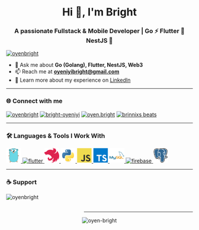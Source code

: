 <h1 align="center">Hi 👋, I'm Bright</h1>
<h3 align="center">A passionate Fullstack & Mobile Developer | Go ⚡ Flutter 💙 NestJS 🚀</h3>

<p align="left"> 
  <a href="https://twitter.com/oyenbright" target="blank">
    <img src="https://img.shields.io/twitter/follow/oyenbright?logo=twitter&style=for-the-badge" alt="oyenbright" />
  </a> 
</p>

- 💬 Ask me about **Go (Golang), Flutter, NestJS, Web3**  
- 📫 Reach me at **oyeniyibright@gmail.com**  
- 📄 Learn more about my experience on [LinkedIn](https://www.linkedin.com/in/bright-oyeniyi/)  

---

<h3 align="left">🌐 Connect with me</h3>
<p align="left">
<a href="https://twitter.com/oyenbright" target="blank"><img align="center" src="https://raw.githubusercontent.com/rahuldkjain/github-profile-readme-generator/master/src/images/icons/Social/twitter.svg" alt="oyenbright" height="30" width="40" /></a>
<a href="https://linkedin.com/in/bright-oyeniyi" target="blank"><img align="center" src="https://raw.githubusercontent.com/rahuldkjain/github-profile-readme-generator/master/src/images/icons/Social/linked-in-alt.svg" alt="bright-oyeniyi" height="30" width="40" /></a>
<a href="https://instagram.com/oyen.bright" target="blank"><img align="center" src="https://raw.githubusercontent.com/rahuldkjain/github-profile-readme-generator/master/src/images/icons/Social/instagram.svg" alt="oyen.bright" height="30" width="40" /></a>
<a href="https://www.youtube.com/c/brinnixs beats" target="blank"><img align="center" src="https://raw.githubusercontent.com/rahuldkjain/github-profile-readme-generator/master/src/images/icons/Social/youtube.svg" alt="brinnixs beats" height="30" width="40" /></a>
</p>

---

<h3 align="left">🛠 Languages & Tools I Work With</h3>
<p align="left"> 
  <!-- Core stack -->
  <a href="https://go.dev" target="_blank" rel="noreferrer"> 
    <img src="https://raw.githubusercontent.com/devicons/devicon/master/icons/go/go-original.svg" alt="go" width="40" height="40"/> 
  </a> 
  <a href="https://flutter.dev" target="_blank" rel="noreferrer"> 
    <img src="https://www.vectorlogo.zone/logos/flutterio/flutterio-icon.svg" alt="flutter" width="40" height="40"/> 
  </a> 
  <a href="https://nestjs.com" target="_blank" rel="noreferrer"> 
    <img src="https://raw.githubusercontent.com/devicons/devicon/master/icons/nestjs/nestjs-plain.svg" alt="nestjs" width="40" height="40"/> 
  </a> 

  <!-- Others -->
  <a href="https://www.python.org" target="_blank" rel="noreferrer"> 
    <img src="https://raw.githubusercontent.com/devicons/devicon/master/icons/python/python-original.svg" alt="python" width="40" height="40"/> 
  </a> 
  <a href="https://developer.mozilla.org/en-US/docs/Web/JavaScript" target="_blank" rel="noreferrer"> 
    <img src="https://raw.githubusercontent.com/devicons/devicon/master/icons/javascript/javascript-original.svg" alt="javascript" width="40" height="40"/> 
  </a> 
  <a href="https://www.typescriptlang.org/" target="_blank" rel="noreferrer"> 
    <img src="https://raw.githubusercontent.com/devicons/devicon/master/icons/typescript/typescript-original.svg" alt="typescript" width="40" height="40"/> 
  </a> 
  <a href="https://www.mysql.com/" target="_blank" rel="noreferrer"> 
    <img src="https://raw.githubusercontent.com/devicons/devicon/master/icons/mysql/mysql-original-wordmark.svg" alt="mysql" width="40" height="40"/> 
  </a> 
  <a href="https://firebase.google.com/" target="_blank" rel="noreferrer"> 
    <img src="https://www.vectorlogo.zone/logos/firebase/firebase-icon.svg" alt="firebase" width="40" height="40"/> 
  </a> 
  <a href="https://www.postgresql.org/" target="_blank" rel="noreferrer"> 
    <img src="https://raw.githubusercontent.com/devicons/devicon/master/icons/postgresql/postgresql-original.svg" alt="postgresql" width="40" height="40"/> 
  </a> 
</p>

---

<h3 align="left">☕ Support</h3>
<p>
  <a href="https://www.buymeacoffee.com/oyenbright"> 
    <img align="left" src="https://cdn.buymeacoffee.com/buttons/v2/default-yellow.png" height="50" width="210" alt="oyenbright" />
  </a>
</p><br><br>

---

<p align="center">
  <img src="https://github-readme-streak-stats.herokuapp.com/?user=oyen-bright&" alt="oyen-bright" />
</p>
